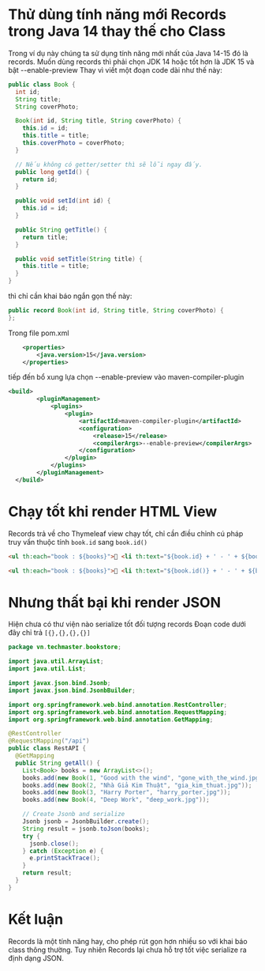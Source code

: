 # Thử dùng tính năng mới Records trong Java 14 thay thế cho Class
Trong ví dụ này chúng ta sử dụng tính năng mới nhất của Java 14-15 đó là records.
Muốn dùng records thì phải chọn JDK 14 hoặc tốt hơn là JDK 15 và bật --enable-preview
Thay vì viết một đoạn code dài như thế này:
```java
public class Book {
  int id;
  String title;
  String coverPhoto;

  Book(int id, String title, String coverPhoto) {
    this.id = id;
    this.title = title;
    this.coverPhoto = coverPhoto;
  }

  // Nếu không có getter/setter thì sẽ lỗi ngay đấy.
  public long getId() {
    return id;
  }

  public void setId(int id) {
    this.id = id;
  }

  public String getTitle() {
    return title;
  }

  public void setTitle(String title) {
    this.title = title;
  }
}
```

thì chỉ cần khai báo ngắn gọn thế này:
```java
public record Book(int id, String title, String coverPhoto) {
};
```

Trong file pom.xml
```xml
	<properties>
		<java.version>15</java.version>
	</properties>
```

tiếp đến bổ xung lựa chọn --enable-preview vào maven-compiler-plugin
```xml
<build>
		<pluginManagement>
			<plugins>
				<plugin>
					<artifactId>maven-compiler-plugin</artifactId>
					<configuration>
						<release>15</release>
						<compilerArgs>--enable-preview</compilerArgs>
					</configuration>
				</plugin>		
			</plugins>
		</pluginManagement>
  </build>
  ```

# Chạy tốt khi render HTML View
Records trả về cho Thymeleaf view chạy tốt, chỉ cần điều chỉnh cú pháp truy vấn thuộc tính
```book.id``` sang ```book.id()```

```html
<ul th:each="book : ${books}"> <li th:text="${book.id} + ' - ' + ${book.title}"></li></ul>
```

```html
<ul th:each="book : ${books}"> <li th:text="${book.id()} + ' - ' + ${book.title()}"></li></ul>
```

# Nhưng thất bại khi render JSON
Hiện chưa có thư viện nào serialize tốt đối tượng records
Đoạn code dưới đây chỉ trả ```[{},{},{},{}]```

```java
package vn.techmaster.bookstore;

import java.util.ArrayList;
import java.util.List;

import javax.json.bind.Jsonb;
import javax.json.bind.JsonbBuilder;

import org.springframework.web.bind.annotation.RestController;
import org.springframework.web.bind.annotation.RequestMapping;
import org.springframework.web.bind.annotation.GetMapping;

@RestController
@RequestMapping("/api")
public class RestAPI {
  @GetMapping
  public String getAll() {
    List<Book> books = new ArrayList<>();
    books.add(new Book(1, "Good with the wind", "gone_with_the_wind.jpg"));
    books.add(new Book(2, "Nhà Giả Kim Thuật", "gia_kim_thuat.jpg"));
    books.add(new Book(3, "Harry Porter", "harry_porter.jpg"));
    books.add(new Book(4, "Deep Work", "deep_work.jpg"));

    // Create Jsonb and serialize
    Jsonb jsonb = JsonbBuilder.create();
    String result = jsonb.toJson(books);
    try {
      jsonb.close();
    } catch (Exception e) {
      e.printStackTrace();
    }
    return result;
  }
}
```

# Kết luận
Records là một tính năng hay, cho phép rút gọn hơn nhiều so với khai báo class thông thường. Tuy nhiên Records lại chưa hỗ trợ tốt việc serialize ra định dạng JSON.
